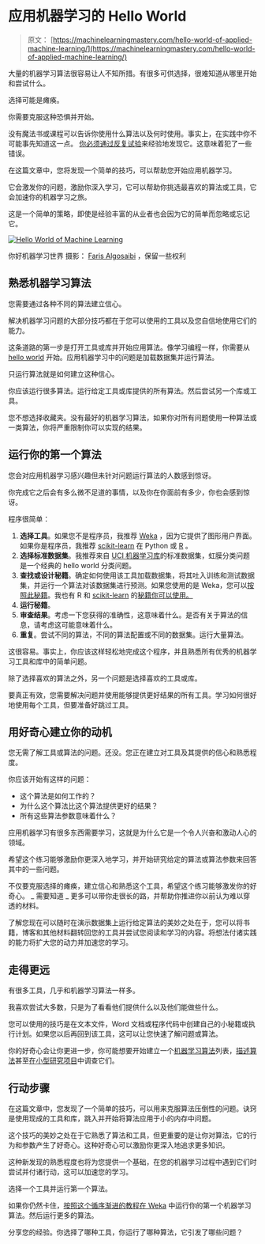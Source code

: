 # 应用机器学习的 Hello World

> 原文： [https://machinelearningmastery.com/hello-world-of-applied-machine-learning/](https://machinelearningmastery.com/hello-world-of-applied-machine-learning/)

大量的机器学习算法很容易让人不知所措。有很多可供选择，很难知道从哪里开始和尝试什么。

选择可能是瘫痪。

你需要克服这种恐惧并开始。

没有魔法书或课程可以告诉你使用什么算法以及何时使用。事实上，在实践中你不可能事先知道这一点。 [你必须通过反复试验](http://machinelearningmastery.com/a-data-driven-approach-to-machine-learning/ "A Data-Driven Approach to Machine Learning")来经验地发现它。这意味着犯了一些错误。

在这篇文章中，您将发现一个简单的技巧，可以帮助您开始应用机器学习。

它会激发你的问题，激励你深入学习，它可以帮助你挑选最喜欢的算法或工具，它会加速你的机器学习之旅。

这是一个简单的策略，即使是经验丰富的从业者也会因为它的简单而忽略或忘记它。

[![Hello World of Machine Learning](img/cbd1d82739337c0169ba55d57eaf838e.jpg)](https://3qeqpr26caki16dnhd19sv6by6v-wpengine.netdna-ssl.com/wp-content/uploads/2014/11/Hello-World-of-Machine-Learning.jpg)

你好机器学习世界
摄影： [Faris Algosaibi](http://www.flickr.com/photos/siraf72/11272718795) ，保留一些权利

## 熟悉机器学习算法

您需要通过各种不同的算法建立信心。

解决机器学习问题的大部分技巧都在于您可以使用的工具以及您自信地使用它们的能力。

这条道路的第一步是打开工具或库并开始应用算法。像学习编程一样，你需要从 [hello world](http://en.wikipedia.org/wiki/%22Hello,_world!%22_program) 开始。应用机器学习中的问题是加载数据集并运行算法。

只运行算法就是如何建立这种信心。

你应该运行很多算法。运行给定工具或库提供的所有算法。然后尝试另一个库或工具。

您不想选择收藏夹。没有最好的机器学习算法，如果你对所有问题使用一种算法或一类算法，你将严重限制你可以实现的结果。

## 运行你的第一个算法

您会对应用机器学习感兴趣但未针对问题运行算法的人数感到惊讶。

你完成它之后会有多么微不足道的事情，以及你在你面前有多少，你也会感到惊讶。

程序很简单：

1.  **选择工具**。如果您不是程序员，我推荐 [Weka](http://machinelearningmastery.com/what-is-the-weka-machine-learning-workbench/ "What is the Weka Machine Learning Workbench") ，因为它提供了图形用户界面。如果你是程序员，我推荐 [scikit-learn](http://machinelearningmastery.com/a-gentle-introduction-to-scikit-learn-a-python-machine-learning-library/ "A Gentle Introduction to Scikit-Learn: A Python Machine Learning Library") 在 Python 或 [R](http://machinelearningmastery.com/what-is-r/ "What is R") 。
2.  **选择标准数据集**。我推荐来自 [UCI 机器学习库](http://archive.ics.uci.edu/ml/)的标准数据集，虹膜分类问题是一个经典的 hello world 分类问题。
3.  **查找或设计秘籍**。确定如何使用该工具加载数据集，将其吐入训练和测试数据集，并运行一个算法对该数据集进行预测。如果您使用的是 Weka，您可以[按照此秘籍](http://machinelearningmastery.com/how-to-run-your-first-classifier-in-weka/ "How to Run Your First Classifier in Weka")。我也有 R 和 [scikit-learn](http://machinelearningmastery.com/get-your-hands-dirty-with-scikit-learn-now/ "Get Your Hands Dirty With Scikit-Learn Now") 的[秘籍你可以使用。](http://machinelearningmastery.com/linear-classification-in-r/ "Linear Classification in R")
4.  **运行秘籍**。
5.  **审查结果**。考虑一下您获得的准确性，这意味着什么。是否有关于算法的信息，请考虑这可能意味着什么。
6.  **重复**。尝试不同的算法，不同的算法配置或不同的数据集。运行大量算法。

这很容易。事实上，你应该这样轻松地完成这个程序，并且熟悉所有优秀的机器学习工具和库中的简单问题。

除了选择喜欢的算法之外，另一个问题是选择喜欢的工具或库。

要真正有效，您需要解决问题并使用能够提供更好结果的所有工具。学习如何很好地使用每个工具，但要准备好跳过工具。

## 用好奇心建立你的动机

您无需了解工具或算法的问题。还没。您正在建立对工具及其提供的信心和熟悉程度。

你应该开始有这样的问题：

*   这个算法是如何工作的？
*   为什么这个算法比这个算法提供更好的结果？
*   所有这些算法参数意味着什么？

应用机器学习有很多东西需要学习，这就是为什么它是一个令人兴奋和激动人心的领域。

希望这个练习能够激励你更深入地学习，并开始研究给定的算法或算法参数来回答其中的一些问题。

不仅要克服选择的瘫痪，建立信心和熟悉这个工具，希望这个练习能够激发你的好奇心。 _ 需要知道 _ 更多可以带你走很长的路，并帮助你推进你以前认为难以穿透的材料。

了解您现在可以随时在演示数据集上运行给定算法的美妙之处在于，您可以将书籍，博客和其他材料翻转回您的工具并尝试您阅读和学习的内容。将想法付诸实践的能力将扩大您的动力并加速您的学习。

## 走得更远

有很多工具，几乎和机器学习算法一样多。

我喜欢尝试大多数，只是为了看看他们提供什么以及他们能做些什么。

您可以使用的技巧是在文本文件，Word 文档或程序代码中创建自己的小秘籍或执行计划。如果您以后再回到该工具，这可以让您快速了解问题或算法。

你的好奇心会让你更进一步，你可能想要开始建立一个[机器学习算法](http://machinelearningmastery.com/a-tour-of-machine-learning-algorithms/ "A Tour of Machine Learning Algorithms")列表，[描述算法](http://machinelearningmastery.com/how-to-learn-a-machine-learning-algorithm/ "How to Learn a Machine Learning Algorithm")甚至[在小型研究项目](http://machinelearningmastery.com/how-to-research-a-machine-learning-algorithm/ "How to Research a Machine Learning Algorithm")中调查它们。

## 行动步骤

在这篇文章中，您发现了一个简单的技巧，可以用来克服算法压倒性的问题。诀窍是使用现成的工具和库，跳入并开始将算法应用于小的内存中问题。

这个技巧的美妙之处在于它熟悉了算法和工具，但更重要的是让你对算法，它的行为和参数产生了好奇心。这种好奇心可以激励你更深入地追求更多知识。

这种新发现的熟悉程度也将为您提供一个基础，在您的机器学习过程中遇到它们时尝试并付诸行动，这可以加速您的学习。

选择一个工具并运行第一个算法。

如果你仍然卡住，[按照这个循序渐进的教程在 Weka](http://machinelearningmastery.com/how-to-run-your-first-classifier-in-weka/ "How to Run Your First Classifier in Weka") 中运行你的第一个机器学习算法。然后运行更多的算法。

分享您的经验。你选择了哪种工具，你运行了哪种算法，它引发了哪些问题？